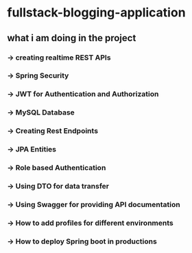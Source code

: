 # fullstack-blogging-application

## what i am doing in the project
### -> creating realtime REST APIs
### -> Spring Security
### -> JWT for Authentication and Authorization
### -> MySQL Database
### -> Creating Rest Endpoints
### -> JPA Entities
### -> Role based Authentication
### -> Using DTO for data transfer
### -> Using Swagger for providing API documentation
### -> How to add profiles for  different environments
### -> How to deploy Spring boot in productions
